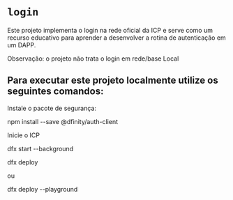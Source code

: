 # `login`

Este projeto implementa o login na rede oficial da ICP e serve como um recurso educativo para aprender a desenvolver a rotina de autenticação em um DAPP.

Observação: o projeto não trata o login em rede/base Local

## Para executar este projeto localmente utilize os seguintes comandos:

Instale o pacote de segurança: 

npm install --save @dfinity/auth-client

Inicie o ICP

dfx start --background

dfx deploy

ou 

dfx deploy --playground
